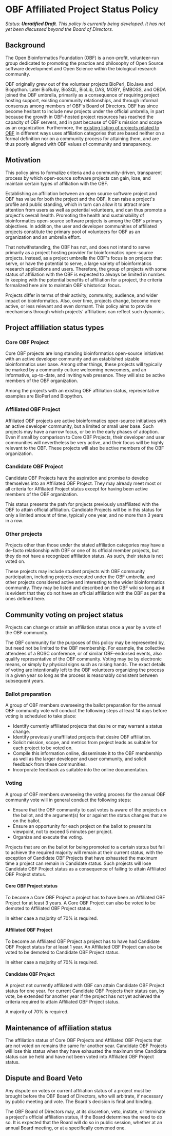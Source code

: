 # OBF Affiliated Project Status Policy 

_Status: **Unratified Draft**. This policy is currently being developed. It has not yet been discussed beyond the Board of Directors._

## Background

The Open Bioinformatics Foundation (OBF) is a non-profit, volunteer-run
group dedicated to promoting the practice and philosophy of Open Source
software development and Open Science within the biological research community.

OBF originally grew out of the volunteer projects BioPerl, BioJava
and Biopython. Later BioRuby, BioSQL, BioLib, DAS, MOBY, EMBOSS, and
OBDA joined the OBF umbrella, primarily as a consequence of requiring
project hosting support, existing community relationships, and through
informal consensus among members of OBF's Board of Directors. OBF
has since become hesitant to include new projects under the official
umbrella, in part because the growth in OBF-hosted project resources
has reached the capacity of OBF servers, and in part because of
OBF's mission and scope as an organization. Furthermore, the
[existing listing of projects related to OBF](http://www.open-bio.org/w/index.php?title=Projects&oldid=4609)
in different ways uses affiliation categories that are based neither
on a formal definition nor on a community process for attaining them,
and are thus poorly aligned with OBF values of community and
transparency.

## Motivation

This policy aims to formalize criteria and a community-driven,
transparent process by which open-source software projects can gain,
lose, and maintain certain types of affiliation with the OBF.

Establishing an affiliation between an open source software project and OBF has value for both the
project and the OBF. It can raise a project's profile and public standing, which in turn can allow it to attract more attention from users as well as potential volunteers, and can thus promote a project's overall health. Promoting the health and sustainability of bioinformatics open-source software projects is among
the OBF's primary objectives. In addition, 
the user and developer communities of affiliated projects constitute the primary pool of volunteers for OBF as an organization and an umbrella effort.

That notwithstanding, the OBF has not, and does not intend to serve
primarily as a project hosting provider for bioinformatics open-source
projects. Instead, as a project umbrella the OBF's focus is on
projects that serve, or have the potential to serve, a large variety
of bioinformatics research applications and users. Therefore, the
group of projects with some status of affiliation with the OBF is
expected to always be limited in number. In keeping with the potential benefits of affiliation for a project, the criteria formalized here aim to maintain OBF's historical focus.

Projects differ in terms of their activity, community, audience, and
wider impact on bioinformatics. Also, over time, projects change, become
more active, or less relevant and even dormant. This policy aims to provide mechanisms through which projects' affiliations can reflect such dynamics.

## Project affiliation status types

### Core OBF Project

Core OBF projects are long standing bioinformatics open-source initiatives with an active developer
community and an established sizable bioinformatics user base. Among other things, these projects will typically be marked by a community culture welcoming newcomers, and an informative, up-to-date, and inviting web presence. They will also be active members of the OBF organization. 

Among the projects with an existing OBF affiliation status, representative examples are BioPerl and Biopython.

### Affiliated OBF Project

Affiliated OBF projects are active bioinformatics open-source initiatives with an
active developer community, but a limited or small user base. Such projects may have a narrow focus, or be in the early phases of adoption. Even if small by comparison to Core OBF Projects, their developer and user communities will nevertheless be very active, and their focus will be highly relevant to the OBF. These projects will also be active members of
the OBF organization.

### Candidate OBF Project

Candidate OBF Projects have the aspiration and promise to
develop themselves into an Affiliated OBF Project. They may already meet most or all criteria for Affiliated Project status except for having been active members of the OBF organization. 

This status presents the path for projects previously unaffiliated with the OBF to attain official affiliation. Candidate Projects will be in this status for only a limited amount of time, typically one year, and no more than 3 years in a row.

### Other projects

Projects other than those under the stated affiliation categories may
have a de-facto relationship with OBF or one of its official member
projects, but they do not have a recognized affiliation status. As
such, their status is not voted on.

These projects may include student projects with OBF community
participation, including projects executed under the OBF umbrella,
and other projects considered active and interesting to the wider
bioinformatics community. They may be listed and described on the
OBF wiki so long as it is evident that they do not have an official
affiliation with the OBF as per the ones defined here.
 
## Community voting on project status

Projects can change or attain an affiliation status once a year by a vote of the OBF community. 

The OBF community for the purposes of this policy may be represented by, but need not be limited to the OBF membership. For example, the collective attendees of a BOSC conference, or of similar OBF-endorsed events, also qualify representative of the OBF community. Voting may be by electronic means, or simply by physical signs such as raising hands. The exact details of voting are intentionally left to the OBF volunteers organizing the process in a given year so long as the process is reasonably consistent between subsequent years.

### Ballot preparation

A group of OBF members overseeing the ballot preparation for the annual OBF community vote will conduct the following steps at least 14 days before voting is scheduled to take place:

* Identify currently affiliated projects that desire or may warrant a status change.
* Identify previously unaffiliated projects that desire OBF affiliation.
* Solicit mission, scope, and metrics from project leads as suitable for each project to be voted on.
* Compile this information online, disseminate it to the OBF membership as well as the larger developer and user community, and solicit feedback from these communities.
* Incorporate feedback as suitable into the online documentation.

### Voting

A group of OBF members overseeing the voting process for the annual OBF community vote will in general conduct the following steps:

* Ensure that the OBF community to cast votes is aware of the projects on the ballot, and the argument(s) for or against the status changes that are on the ballot.
* Ensure an opportunity for each project on the ballot to present its viewpoint, not to exceed 5 minutes per project.
* Organize and execute the voting.

Projects that are on the ballot for being promoted to a certain status but fail to achieve the required majority will remain at their current status, with the exception of Candidate OBF Projects that have exhausted the maximum time a project can remain in Candidate status. Such projects will lose Candidate OBF Project status as a consequence of failing to attain Affiliated OBF Project status.

#### Core OBF Project status

To become a Core OBF Project a project has to have been an Affiliated OBF Project for at least
3 years. A Core OBF Project can also be voted to be demoted to Affiliated OBF Project status.

In either case a
majority of 70% is required.

#### Affiliated OBF Project

To become an Affiliated OBF Project a project has to have had Candidate OBF Project status for at least 1 year. An Affiliated OBF Project can also be voted
to be demoted to Candidate OBF Project status.

In either case a majority of 70% is required. 

#### Candidate OBF Project

A project not currently affiliated with OBF can attain Candidate OBF Project status for one year. For current Candidate OBF Projects their status can, by vote, be extended for another year if the project has not yet achieved the criteria required to attain Affiliated OBF Project status.

A majority of 70% is required.

## Maintenance of affiliation status

The affiliation status of Core OBF Projects and Affiliated OBF Projects that are not voted on remains the same for another year. Candidate OBF Projects will lose this status when they have exhausted the maximum time Candidate status can be held and have not been voted into Affiliated OBF Project status. 

## Dispute and Board Veto

Any dispute on votes or current affiliation status of a project must
be brought before the OBF Board of Directors, who will arbitrate, if
necessary by public meeting and vote. The Board's decision is final
and binding.

The OBF Board of Directors may, at its discretion, veto, instate, or
terminate a project's official affiliation status, if the Board determines
the need to do so. It is expected that the Board will do so in public
session, whether at an annual Board meeting, or at a specifically
convened one.